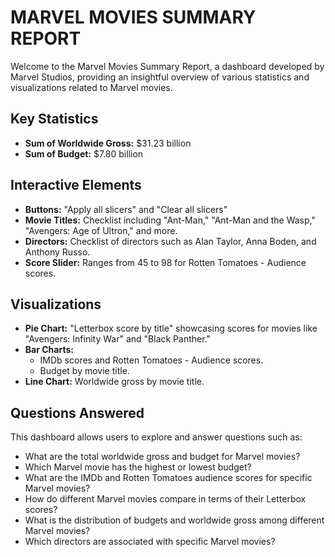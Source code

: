  
# MARVEL MOVIES SUMMARY REPORT

Welcome to the Marvel Movies Summary Report, a dashboard developed by Marvel Studios, providing an insightful overview of various statistics and visualizations related to Marvel movies.

## Key Statistics
- **Sum of Worldwide Gross:** $31.23 billion
- **Sum of Budget:** $7.80 billion

## Interactive Elements
- **Buttons:** "Apply all slicers" and "Clear all slicers"
- **Movie Titles:** Checklist including "Ant-Man," "Ant-Man and the Wasp," "Avengers: Age of Ultron," and more.
- **Directors:** Checklist of directors such as Alan Taylor, Anna Boden, and Anthony Russo.
- **Score Slider:** Ranges from 45 to 98 for Rotten Tomatoes - Audience scores.

## Visualizations
- **Pie Chart:** "Letterbox score by title" showcasing scores for movies like "Avengers: Infinity War" and "Black Panther."
- **Bar Charts:** 
  - IMDb scores and Rotten Tomatoes - Audience scores.
  - Budget by movie title.
- **Line Chart:** Worldwide gross by movie title.

## Questions Answered
This dashboard allows users to explore and answer questions such as:
- What are the total worldwide gross and budget for Marvel movies?
- Which Marvel movie has the highest or lowest budget?
- What are the IMDb and Rotten Tomatoes audience scores for specific Marvel movies?
- How do different Marvel movies compare in terms of their Letterbox scores?
- What is the distribution of budgets and worldwide gross among different Marvel movies?
- Which directors are associated with specific Marvel movies?


